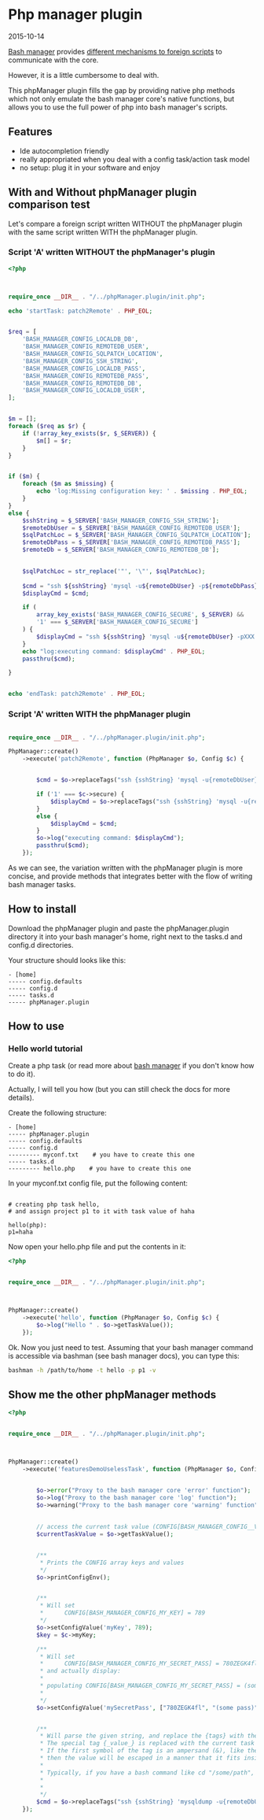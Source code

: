 Php manager plugin
=========================
2015-10-14




[Bash manager](https://github.com/lingtalfi/bashmanager)
provides 
[different mechanisms to foreign scripts](https://github.com/lingtalfi/bashmanager/blob/master/doc/foreign-script-guidelines.eng.md)
to communicate with the core.

However, it is a little cumbersome to deal with.

This phpManager plugin fills the gap by providing native php methods which not only emulate the bash manager core's native
functions, but allows you to use the full power of php into bash manager's scripts.



Features
-------------

- Ide autocompletion friendly
- really appropriated when you deal with a config task/action task model
- no setup: plug it in your software and enjoy







With and Without phpManager plugin comparison test
----------------------------------------

Let's compare a foreign script written WITHOUT the phpManager plugin with the same script written WITH the phpManager plugin.
  
  
### Script 'A' written WITHOUT the phpManager's plugin
  
  

```php
<?php



require_once __DIR__ . "/../phpManager.plugin/init.php";

echo 'startTask: patch2Remote' . PHP_EOL;


$req = [
    'BASH_MANAGER_CONFIG_LOCALDB_DB',
    'BASH_MANAGER_CONFIG_REMOTEDB_USER',
    'BASH_MANAGER_CONFIG_SQLPATCH_LOCATION',
    'BASH_MANAGER_CONFIG_SSH_STRING',
    'BASH_MANAGER_CONFIG_LOCALDB_PASS',
    'BASH_MANAGER_CONFIG_REMOTEDB_PASS',
    'BASH_MANAGER_CONFIG_REMOTEDB_DB',
    'BASH_MANAGER_CONFIG_LOCALDB_USER',
];


$m = [];
foreach ($req as $r) {
    if (!array_key_exists($r, $_SERVER)) {
        $m[] = $r;
    }
}


if ($m) {
    foreach ($m as $missing) {
        echo 'log:Missing configuration key: ' . $missing . PHP_EOL;
    }
}
else {
    $sshString = $_SERVER['BASH_MANAGER_CONFIG_SSH_STRING'];
    $remoteDbUser = $_SERVER['BASH_MANAGER_CONFIG_REMOTEDB_USER'];
    $sqlPatchLoc = $_SERVER['BASH_MANAGER_CONFIG_SQLPATCH_LOCATION'];
    $remoteDbPass = $_SERVER['BASH_MANAGER_CONFIG_REMOTEDB_PASS'];
    $remoteDb = $_SERVER['BASH_MANAGER_CONFIG_REMOTEDB_DB'];

    
    $sqlPatchLoc = str_replace('"', '\"', $sqlPatchLoc);
    
    $cmd = "ssh ${sshString} 'mysql -u${remoteDbUser} -p${remoteDbPass} ${remoteDb}' < \"${sqlPatchLoc}\"";
    $displayCmd = $cmd;

    if (
        array_key_exists('BASH_MANAGER_CONFIG_SECURE', $_SERVER) &&
        '1' === $_SERVER['BASH_MANAGER_CONFIG_SECURE']
    ) {
        $displayCmd = "ssh ${sshString} 'mysql -u${remoteDbUser} -pXXX ${remoteDb}' < \"${sqlPatchLoc}\"";
    }
    echo "log:executing command: $displayCmd" . PHP_EOL;
    passthru($cmd);

}


echo 'endTask: patch2Remote' . PHP_EOL;


```


### Script 'A' written WITH the phpManager plugin


```php

require_once __DIR__ . "/../phpManager.plugin/init.php";

PhpManager::create()
    ->execute('patch2Remote', function (PhpManager $o, Config $c) {


        $cmd = $o->replaceTags("ssh {sshString} 'mysql -u{remoteDbUser} -p{remoteDbPass} {remoteDb}' < \"{&sqlPatchLoc}\"");

        if ('1' === $c->secure) {
            $displayCmd = $o->replaceTags("ssh {sshString} 'mysql -u{remoteDbUser} -pXXX {remoteDb}' < \"{&sqlPatchLoc}\"");
        }
        else {
            $displayCmd = $cmd;
        }
        $o->log("executing command: $displayCmd");
        passthru($cmd);
    });


```


As we can see, the variation written with the phpManager plugin is more concise,
and provide methods that integrates better with the flow of writing bash manager tasks. 


How to install
--------------------

Download the phpManager plugin and paste the phpManager.plugin directory it into your bash manager's home, 
right next to the tasks.d and config.d directories.


Your structure should looks like this:


    - [home]
    ----- config.defaults
    ----- config.d
    ----- tasks.d
    ----- phpManager.plugin



  
How to use
-------------  

### Hello world tutorial

Create a php task (or read more about [bash manager](https://github.com/lingtalfi/bashmanager)
if you don't know how to do it).

Actually, I will tell you how (but you can still check the docs for more details).

Create the following structure:

    - [home]
    ----- phpManager.plugin
    ----- config.defaults
    ----- config.d
    --------- myconf.txt    # you have to create this one
    ----- tasks.d
    --------- hello.php    # you have to create this one


In your myconf.txt config file, put the following content:

```

# creating php task hello, 
# and assign project p1 to it with task value of haha

hello(php):
p1=haha

```


Now open your hello.php file and put the contents in it:
 
 

```php
<?php


require_once __DIR__ . "/../phpManager.plugin/init.php";



PhpManager::create()
    ->execute('hello', function (PhpManager $o, Config $c) {
        $o->log("Hello " . $o->getTaskValue());
    });

```


Ok. Now you just need to test.
Assuming that your bash manager command is accessible via bashman (see bash manager docs), you can type this:


```bash
bashman -h /path/to/home -t hello -p p1 -v
```




Show me the other phpManager methods
---------------------------------

```php
<?php


require_once __DIR__ . "/../phpManager.plugin/init.php";



PhpManager::create()
    ->execute('featuresDemoUselessTask', function (PhpManager $o, Config $c) {


        $o->error("Proxy to the bash manager core 'error' function");
        $o->log("Proxy to the bash manager core 'log' function");
        $o->warning("Proxy to the bash manager core 'warning' function");
        
        
        // access the current task value (CONFIG[BASH_MANAGER_CONFIG__VALUE])
        $currentTaskValue = $o->getTaskValue();


        /**
         * Prints the CONFIG array keys and values 
         */
        $o->printConfigEnv();


        /**
         * Will set
         *      CONFIG[BASH_MANAGER_CONFIG_MY_KEY] = 789
         */
        $o->setConfigValue('myKey', 789);
        $key = $c->myKey;

        /**
         * Will set
         *      CONFIG[BASH_MANAGER_CONFIG_MY_SECRET_PASS] = 780ZEGK4fl
         * and actually display:  
         * 
         * populating CONFIG[BASH_MANAGER_CONFIG_MY_SECRET_PASS] = (some pass)
         * 
         */
        $o->setConfigValue('mySecretPass', ["780ZEGK4fl", "(some pass)"]);


        /**
         * Will parse the given string, and replace the {tags} with their corresponding values in the CONFIG array.
         * The special tag {_value_} is replaced with the current task's value.
         * If the first symbol of the tag is an ampersand (&), like the {&_value_} tag in the example below,
         * then the value will be escaped in a manner that it fits inside double quotes inside a bash command.
         * 
         * Typically, if you have a bash command like cd "/some/path", you want to use this feature.
         * 
         * 
         */
        $cmd = $o->replaceTags("ssh {sshString} 'mysqldump -u{remoteDbUser} -p{remoteDbPass} {remoteDb}' > \"{&_value_}\"");
    });

```








